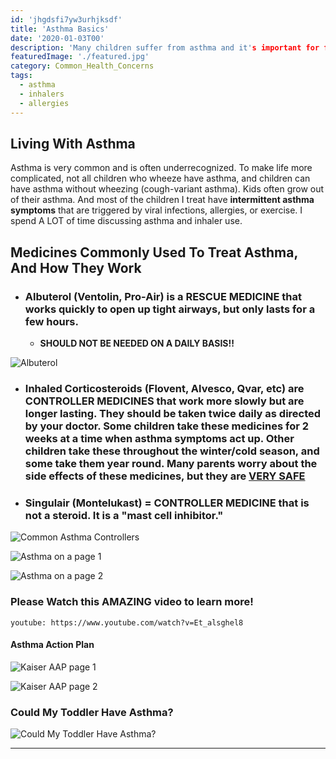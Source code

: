 ```yaml
---
id: 'jhgdsfi7yw3urhjksdf'
title: 'Asthma Basics'
date: '2020-01-03T00'
description: 'Many children suffer from asthma and it's important for families to understand how to properly use asthma medications and prevent asthma triggers. 
featuredImage: './featured.jpg'
category: Common_Health_Concerns
tags:
  - asthma
  - inhalers
  - allergies
---
```


## Living With Asthma

Asthma is very common and is often underrecognized. To make life more complicated, not all children who wheeze have asthma, and children can have asthma without wheezing (cough-variant asthma). Kids often grow out of their asthma. And most of the children I treat have **intermittent asthma symptoms** that are triggered by viral infections, allergies, or exercise. I spend A LOT of time discussing asthma and inhaler use.

## Medicines Commonly Used To Treat Asthma, And How They Work

- ### Albuterol (Ventolin, Pro-Air) is a **RESCUE MEDICINE** that works quickly to open up tight airways, but only lasts for a few hours.
  - **SHOULD NOT BE NEEDED ON A DAILY BASIS!!**

![Albuterol](./7665-300.jpg)

- ### Inhaled Corticosteroids (Flovent, Alvesco, Qvar, etc) are **CONTROLLER MEDICINES** that work more slowly but are longer lasting. They should be taken twice daily as directed by your doctor. Some children take these medicines for 2 weeks at a time when asthma symptoms act up. Other children take these throughout the winter/cold season, and some take them year round. Many parents worry about the side effects of these medicines, but they are **[VERY SAFE](https://www.chop.edu/health-resources/safety-steroids-asthma)**

- ### Singulair (Montelukast) = **CONTROLLER MEDICINE** that is not a steroid. It is a "mast cell inhibitor."

![Common Asthma Controllers](./asthma_medications3.jpg)

![Asthma on a page 1](./asthma-on-a-page/asthma-on-a-page-1.jpg)

![Asthma on a page 2](./asthma-on-a-page/asthma-on-a-page-2.jpg)

### Please Watch this AMAZING video to learn more!

`youtube: https://www.youtube.com/watch?v=Et_alsghel8`

#### Asthma Action Plan

![Kaiser AAP page 1](./kaiserAAP/kaiserAAP-1.jpg)

![Kaiser AAP page 2](./kaiserAAP/kaiserAAP-2.jpg)

### Could My Toddler Have Asthma?

![Could My Toddler Have Asthma?](./Clues-Your-Toddler-May-Have-Asthma-Infographic.jpg)

---
